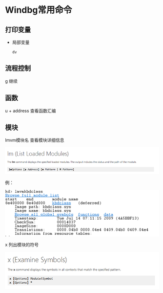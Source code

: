 # Windbg常用命令

## 打印变量

- 局部变量

  ```shell
  dv
  ```

## 流程控制

g	继续





## 函数

u + address 查看函数汇编



## 模块

lmvm模块名	查看模块详细信息

![image-20200929174545996](https://raw.githubusercontent.com/supermanc88/ImageSources/master/image-20200929174545996.png)

例：

![image-20200929182901320](https://raw.githubusercontent.com/supermanc88/ImageSources/master/image-20200929182901320.png)





x 列出模块的符号

![image-20201009110236170](https://raw.githubusercontent.com/supermanc88/ImageSources/master/image-20201009110236170.png)
